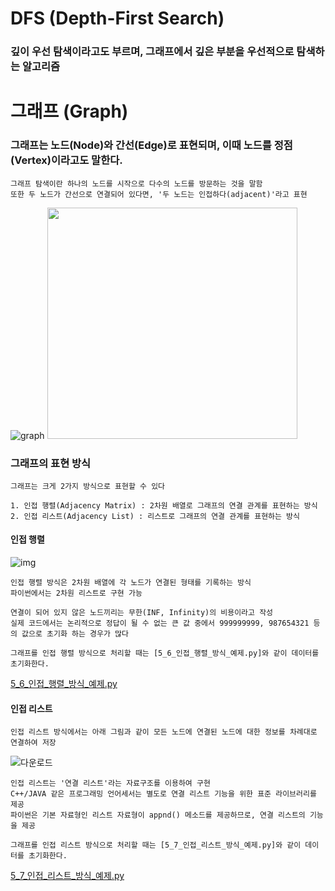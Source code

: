 # DFS (Depth-First Search)

### 깊이 우선 탐색이라고도 부르며, 그래프에서 깊은 부분을 우선적으로 탐색하는 알고리즘



# 그래프 (Graph)

### 그래프는 노드(Node)와 간선(Edge)로 표현되며, 이때 노드를 정점(Vertex)이라고도 말한다.

    그래프 탐색이란 하나의 노드를 시작으로 다수의 노드를 방문하는 것을 말함
    또한 두 노드가 간선으로 연결되어 있다면, '두 노드는 인접하다(adjacent)'라고 표현

![graph](https://user-images.githubusercontent.com/30036777/103998102-1661d800-51df-11eb-81f7-c83f9dd1f7d4.png)
<img src="https://user-images.githubusercontent.com/30036777/103998102-1661d800-51df-11eb-81f7-c83f9dd1f7d4.png" width="400" height="370"></img>


### 그래프의 표현 방식

    그래프는 크게 2가지 방식으로 표현할 수 있다

    1. 인접 행렬(Adjacency Matrix) : 2차원 배열로 그래프의 연결 관계를 표현하는 방식
    2. 인접 리스트(Adjacency List) : 리스트로 그래프의 연결 관계를 표현하는 방식

#### 인접 행렬

![img](https://user-images.githubusercontent.com/30036777/104000007-fcc19000-51e0-11eb-8dae-d04b77d63898.png)


    인접 행렬 방식은 2차원 배열에 각 노드가 연결된 형태를 기록하는 방식
    파이썬에서는 2차원 리스트로 구현 가능
    
    연결이 되어 있지 않은 노드끼리는 무한(INF, Infinity)의 비용이라고 작성
    실제 코드에서는 논리적으로 정답이 될 수 없는 큰 값 중에서 999999999, 987654321 등의 값으로 초기화 하는 경우가 많다

    그래프를 인접 행렬 방식으로 처리할 때는 [5_6_인접_행렬_방식_예제.py]와 같이 데이터를 초기화한다.

[5_6_인접_행렬_방식_예제.py](https://github.com/SeoHyungjun/Coding_Test/blob/master/%EC%9D%B4%EA%B2%83%EC%9D%B4%EC%BD%94%EB%94%A9%ED%85%8C%EC%8A%A4%ED%8A%B8%EB%8B%A4/ch5.DFS_BFS/2_%ED%83%90%EC%83%89_%EC%95%8C%EA%B3%A0%EB%A6%AC%EC%A6%98_DFS_BFS/5_6_%EC%9D%B8%EC%A0%91_%ED%96%89%EB%A0%AC_%EB%B0%A9%EC%8B%9D_%EC%98%88%EC%A0%9C.py)

#### 인접 리스트

    인접 리스트 방식에서는 아래 그림과 같이 모든 노드에 연결된 노드에 대한 정보를 차례대로 연결하여 저장

![다운로드](https://user-images.githubusercontent.com/30036777/104000213-43af8580-51e1-11eb-9bff-0b7b953270a4.png)

    인접 리스트는 '연결 리스트'라는 자료구조를 이용하여 구현
    C++/JAVA 같은 프로그래밍 언어세서는 별도로 연결 리스트 기능을 위한 표준 라이브러리를 제공
    파이썬은 기본 자료형인 리스트 자료형이 appnd() 메소드를 제공하므로, 연결 리스트의 기능을 제공

    그래프를 인접 리스트 방식으로 처리할 때는 [5_7_인접_리스트_방식_예제.py]와 같이 데이터를 초기화한다.

[5_7_인접_리스트_방식_예제.py](https://github.com/SeoHyungjun/Coding_Test/blob/master/%EC%9D%B4%EA%B2%83%EC%9D%B4%EC%BD%94%EB%94%A9%ED%85%8C%EC%8A%A4%ED%8A%B8%EB%8B%A4/ch5.DFS_BFS/2_%ED%83%90%EC%83%89_%EC%95%8C%EA%B3%A0%EB%A6%AC%EC%A6%98_DFS_BFS/5_7_%EC%9D%B8%EC%A0%91_%EB%A6%AC%EC%8A%A4%ED%8A%B8_%EB%B0%A9%EC%8B%9D_%EC%98%88%EC%A0%9C.py) 